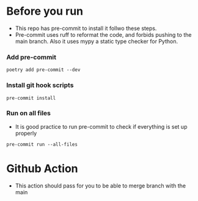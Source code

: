 # Before you run

- This repo has pre-commit to install it follwo these steps.
- Pre-commit uses ruff to reformat the code, and forbids pushing to the main branch. Also it uses mypy a static type checker for Python.
### Add pre-commit
```shell
poetry add pre-commit --dev
```
### Install git hook scripts
```shell
pre-commit install
```
### Run on all files
- It is good practice to run pre-commit to check if everything is set up properly
```shell
pre-commit run --all-files
```

# Github Action 
- This action should pass for you to be able to merge branch with the main